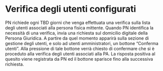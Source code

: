 # Verifica degli utenti configurati

PN richiede ogni TBD giorni che venga effettuata una verifica sulla lista degli utenti associati alla persona fisica mittente. Quando PN identifica la necessità di una verifica, invia una richiesta sul domicilio digitale della Persona Giuridica. A partire da quel momento apparirà sulla sezione di gestione degli utenti, e solo ad utenti amministratori, un bottone “Conferma utenti”. Alla pressione di tale bottone verrà chiesto di confermare che si è proceduto alla verifica degli utenti associati alla PA. La risposta positiva al quesito viene registrata da PN ed il bottone sparisce fino alla successiva richiesta.
